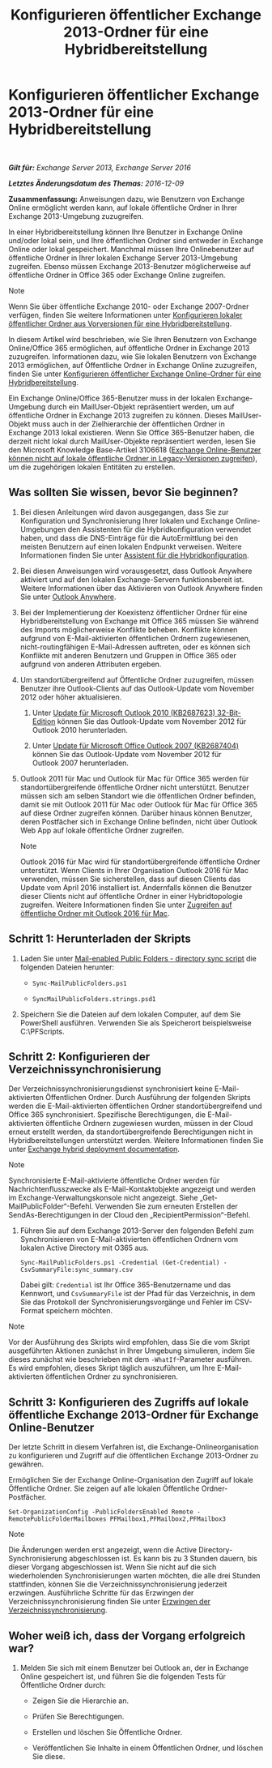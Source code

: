 ﻿---
title: 'Konfigurieren öffentlicher Exchange 2013-Ordner für eine Hybridbereitstellung'
TOCTitle: Konfigurieren öffentlicher Exchange 2013-Ordner für eine Hybridbereitstellung
ms:assetid: b828520f-022c-4fcb-ab68-e1c330e87c33
ms:mtpsurl: https://technet.microsoft.com/de-de/library/Dn986544(v=EXCHG.150)
ms:contentKeyID: 65452455
ms.date: 04/24/2018
mtps_version: v=EXCHG.150
ms.translationtype: HT
---

# Konfigurieren öffentlicher Exchange 2013-Ordner für eine Hybridbereitstellung

 

_**Gilt für:** Exchange Server 2013, Exchange Server 2016_

_**Letztes Änderungsdatum des Themas:** 2016-12-09_

**Zusammenfassung:**  Anweisungen dazu, wie Benutzern von Exchange Online ermöglicht werden kann, auf lokale öffentliche Ordner in Ihrer Exchange 2013-Umgebung zuzugreifen.

In einer Hybridbereitstellung können Ihre Benutzer in Exchange Online und/oder lokal sein, und Ihre öffentlichen Ordner sind entweder in Exchange Online oder lokal gespeichert. Manchmal müssen Ihre Onlinebenutzer auf öffentliche Ordner in Ihrer lokalen Exchange Server 2013-Umgebung zugreifen. Ebenso müssen Exchange 2013-Benutzer möglicherweise auf öffentliche Ordner in Office 365 oder Exchange Online zugreifen.


> [!NOTE]
> Wenn Sie über öffentliche Exchange 2010- oder Exchange 2007-Ordner verfügen, finden Sie weitere Informationen unter <A href="https://docs.microsoft.com/de-de/exchange/collaboration-exo/public-folders/set-up-legacy-hybrid-public-folders">Konfigurieren lokaler öffentlicher Ordner aus Vorversionen für eine Hybridbereitstellung</A>.



In diesem Artikel wird beschrieben, wie Sie Ihren Benutzern von Exchange Online/Office 365 ermöglichen, auf öffentliche Ordner in Exchange 2013 zuzugreifen. Informationen dazu, wie Sie lokalen Benutzern von Exchange 2013 ermöglichen, auf Öffentliche Ordner in Exchange Online zuzugreifen, finden Sie unter [Konfigurieren öffentlicher Exchange Online-Ordner für eine Hybridbereitstellung](https://review.docs.microsoft.com/de-de/exchange/collaboration-exo/public-folders/set-up-exo-hybrid-public-folders).

Ein Exchange Online/Office 365-Benutzer muss in der lokalen Exchange-Umgebung durch ein MailUser-Objekt repräsentiert werden, um auf öffentliche Ordner in Exchange 2013 zugreifen zu können. Dieses MailUser-Objekt muss auch in der Zielhierarchie der öffentlichen Ordner in Exchange 2013 lokal existieren. Wenn Sie Office 365-Benutzer haben, die derzeit nicht lokal durch MailUser-Objekte repräsentiert werden, lesen Sie den Microsoft Knowledge Base-Artikel 3106618 ([Exchange Online-Benutzer können nicht auf lokale öffentliche Ordner in Legacy-Versionen zugreifen](https://go.microsoft.com/fwlink/p/?linkid=699451)), um die zugehörigen lokalen Entitäten zu erstellen.

## Was sollten Sie wissen, bevor Sie beginnen?

1.  Bei diesen Anleitungen wird davon ausgegangen, dass Sie zur Konfiguration und Synchronisierung Ihrer lokalen und Exchange Online-Umgebungen den Assistenten für die Hybridkonfiguration verwendet haben, und dass die DNS-Einträge für die AutoErmittlung bei den meisten Benutzern auf einen lokalen Endpunkt verweisen. Weitere Informationen finden Sie unter [Assistent für die Hybridkonfiguration](https://technet.microsoft.com/de-de/library/hh529921\(v=exchg.150\)).

2.  Bei diesen Anweisungen wird vorausgesetzt, dass Outlook Anywhere aktiviert und auf den lokalen Exchange-Servern funktionsbereit ist. Weitere Informationen über das Aktivieren von Outlook Anywhere finden Sie unter [Outlook Anywhere](outlook-anywhere-exchange-2013-help.md).

3.  Bei der Implementierung der Koexistenz öffentlicher Ordner für eine Hybridbereitstellung von Exchange mit Office 365 müssen Sie während des Imports möglicherweise Konflikte beheben. Konflikte können aufgrund von E-Mail-aktivierten öffentlichen Ordnern zugewiesenen, nicht-routingfähigen E-Mail-Adressen auftreten, oder es können sich Konflikte mit anderen Benutzern und Gruppen in Office 365 oder aufgrund von anderen Attributen ergeben.

4.  Um standortübergreifend auf Öffentliche Ordner zuzugreifen, müssen Benutzer ihre Outlook-Clients auf das Outlook-Update vom November 2012 oder höher aktualisieren.
    
    1.  Unter [Update für Microsoft Outlook 2010 (KB2687623) 32-Bit-Edition](https://www.microsoft.com/de-de/download/details.aspx?id=35702) können Sie das Outlook-Update vom November 2012 für Outlook 2010 herunterladen.
    
    2.  Unter [Update für Microsoft Office Outlook 2007 (KB2687404)](https://www.microsoft.com/de-de/download/details.aspx?id=35718) können Sie das Outlook-Update vom November 2012 für Outlook 2007 herunterladen.

5.  Outlook 2011 für Mac und Outlook für Mac für Office 365 werden für standortübergreifende öffentliche Ordner nicht unterstützt. Benutzer müssen sich am selben Standort wie die öffentlichen Ordner befinden, damit sie mit Outlook 2011 für Mac oder Outlook für Mac für Office 365 auf diese Ordner zugreifen können. Darüber hinaus können Benutzer, deren Postfächer sich in Exchange Online befinden, nicht über Outlook Web App auf lokale öffentliche Ordner zugreifen.
    

    > [!NOTE]
    > Outlook&nbsp;2016&nbsp;für&nbsp;Mac wird für standortübergreifende öffentliche Ordner unterstützt. Wenn Clients in Ihrer Organisation Outlook&nbsp;2016&nbsp;für&nbsp;Mac verwenden, müssen Sie sicherstellen, dass auf diesen Clients das Update vom April&nbsp;2016 installiert ist. Andernfalls können die Benutzer dieser Clients nicht auf öffentliche Ordner in einer Hybridtopologie zugreifen. Weitere Informationen finden Sie unter <A href="https://docs.microsoft.com/de-de/exchange/collaboration-exo/public-folders/access-public-folders-with-outlook-2016-for-mac">Zugreifen auf öffentliche Ordner mit Outlook&nbsp;2016&nbsp;für&nbsp;Mac</A>.



## Schritt 1: Herunterladen der Skripts

1.  Laden Sie unter [Mail-enabled Public Folders - directory sync script](https://www.microsoft.com/en-us/download/details.aspx?id=46381) die folgenden Dateien herunter:
    
      - `Sync-MailPublicFolders.ps1`
    
      - `SyncMailPublicFolders.strings.psd1`

2.  Speichern Sie die Dateien auf dem lokalen Computer, auf dem Sie PowerShell ausführen. Verwenden Sie als Speicherort beispielsweise C:\\PFScripts.

## Schritt 2: Konfigurieren der Verzeichnissynchronisierung

Der Verzeichnissynchronisierungsdienst synchronisiert keine E-Mail-aktivierten Öffentlichen Ordner. Durch Ausführung der folgenden Skripts werden die E-Mail-aktivierten öffentlichen Ordner standortübergreifend und Office 365 synchronisiert. Spezifische Berechtigungen, die E-Mail-aktivierten öffentliche Ordnern zugewiesen wurden, müssen in der Cloud erneut erstellt werden, da standortübergreifende Berechtigungen nicht in Hybridbereitstellungen unterstützt werden. Weitere Informationen finden Sie unter [Exchange hybrid deployment documentation](https://technet.microsoft.com/de-de/59e32000-4fcf-417f-a491-f1d8f9aeef9b\(exchg.150\)#doc).


> [!NOTE]
> Synchronisierte E-Mail-aktivierte öffentliche Ordner werden für Nachrichtenflusszwecke als E-Mail-Kontaktobjekte angezeigt und werden im Exchange-Verwaltungskonsole nicht angezeigt. Siehe „Get-MailPublicFolder“-Befehl. Verwenden Sie zum erneuten Erstellen der SendAs-Berechtigungen in der Cloud den „RecipientPermission“-Befehl.



1.  Führen Sie auf dem Exchange 2013-Server den folgenden Befehl zum Synchronisieren von E-Mail-aktivierten öffentlichen Ordnern vom lokalen Active Directory mit O365 aus.
    
        Sync-MailPublicFolders.ps1 -Credential (Get-Credential) -CsvSummaryFile:sync_summary.csv
    
    Dabei gilt: `Credential` ist Ihr Office 365-Benutzername und das Kennwort, und `CsvSummaryFile` ist der Pfad für das Verzeichnis, in dem Sie das Protokoll der Synchronisierungsvorgänge und Fehler im CSV-Format speichern möchten.


> [!NOTE]
> Vor der Ausführung des Skripts wird empfohlen, dass Sie die vom Skript ausgeführten Aktionen zunächst in Ihrer Umgebung simulieren, indem Sie dieses zunächst wie beschrieben mit dem <CODE>-WhatIf</CODE>-Parameter ausführen.<BR>Es wird empfohlen, dieses Skript täglich auszuführen, um Ihre E-Mail-aktivierten öffentlichen Ordner zu synchronisieren.



## Schritt 3: Konfigurieren des Zugriffs auf lokale öffentliche Exchange 2013-Ordner für Exchange Online-Benutzer

Der letzte Schritt in diesem Verfahren ist, die Exchange-Onlineorganisation zu konfigurieren und Zugriff auf die öffentlichen Exchange 2013-Ordner zu gewähren.

Ermöglichen Sie der Exchange Online-Organisation den Zugriff auf lokale Öffentliche Ordner. Sie zeigen auf alle lokalen Öffentliche Ordner-Postfächer.

    Set-OrganizationConfig -PublicFoldersEnabled Remote -RemotePublicFolderMailboxes PFMailbox1,PFMailbox2,PFMailbox3


> [!NOTE]
> Die Änderungen werden erst angezeigt, wenn die Active Directory-Synchronisierung abgeschlossen ist. Es kann bis zu 3&nbsp;Stunden dauern, bis dieser Vorgang abgeschlossen ist. Wenn Sie nicht auf die sich wiederholenden Synchronisierungen warten möchten, die alle drei Stunden stattfinden, können Sie die Verzeichnissynchronisierung jederzeit erzwingen. Ausführliche Schritte für das Erzwingen der Verzeichnissynchronisierung finden Sie unter <A href="http://technet.microsoft.com/de-de/library/jj151771.aspx">Erzwingen der Verzeichnissynchronisierung</A>.



## Woher weiß ich, dass der Vorgang erfolgreich war?

1.  Melden Sie sich mit einem Benutzer bei Outlook an, der in Exchange Online gespeichert ist, und führen Sie die folgenden Tests für Öffentliche Ordner durch:
    
      - Zeigen Sie die Hierarchie an.
    
      - Prüfen Sie Berechtigungen.
    
      - Erstellen und löschen Sie Öffentliche Ordner.
    
      - Veröffentlichen Sie Inhalte in einem Öffentlichen Ordner, und löschen Sie diese.

